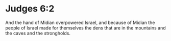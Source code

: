 # Judges 6:2

And the hand of Midian overpowered Israel, and because of Midian the people of Israel made for themselves the dens that are in the mountains and the caves and the strongholds.
